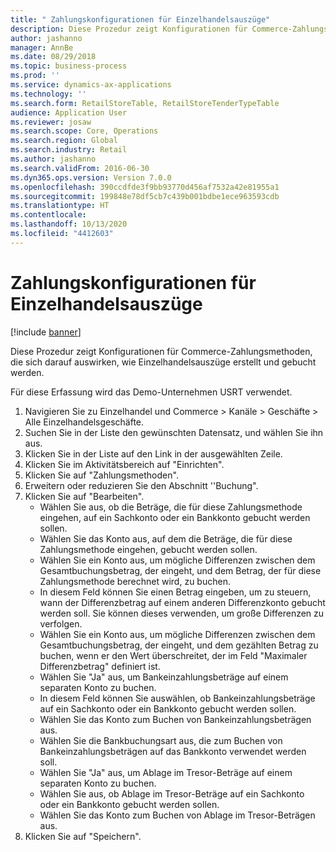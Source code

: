 ```yaml
---
title: " Zahlungskonfigurationen für Einzelhandelsauszüge"
description: Diese Prozedur zeigt Konfigurationen für Commerce-Zahlungsmethoden, die sich darauf auswirken, wie Einzelhandelsauszüge erstellt und gebucht werden.
author: jashanno
manager: AnnBe
ms.date: 08/29/2018
ms.topic: business-process
ms.prod: ''
ms.service: dynamics-ax-applications
ms.technology: ''
ms.search.form: RetailStoreTable, RetailStoreTenderTypeTable
audience: Application User
ms.reviewer: josaw
ms.search.scope: Core, Operations
ms.search.region: Global
ms.search.industry: Retail
ms.author: jashanno
ms.search.validFrom: 2016-06-30
ms.dyn365.ops.version: Version 7.0.0
ms.openlocfilehash: 390ccdfde3f9bb93770d456af7532a42e81955a1
ms.sourcegitcommit: 199848e78df5cb7c439b001bdbe1ece963593cdb
ms.translationtype: HT
ms.contentlocale: 
ms.lasthandoff: 10/13/2020
ms.locfileid: "4412603"
---
```

# <a name="payment-configurations-for-retail-statements"></a> Zahlungskonfigurationen für Einzelhandelsauszüge

[!include [banner](../includes/banner.md)]

Diese Prozedur zeigt Konfigurationen für Commerce-Zahlungsmethoden, die sich darauf auswirken, wie Einzelhandelsauszüge erstellt und gebucht werden.

Für diese Erfassung wird das Demo-Unternehmen USRT verwendet.

1. Navigieren Sie zu Einzelhandel und Commerce > Kanäle > Geschäfte > Alle Einzelhandelsgeschäfte.
2. Suchen Sie in der Liste den gewünschten Datensatz, und wählen Sie ihn aus.
3. Klicken Sie in der Liste auf den Link in der ausgewählten Zeile.
4. Klicken Sie im Aktivitätsbereich auf "Einrichten".
5. Klicken Sie auf "Zahlungsmethoden".
6. Erweitern oder reduzieren Sie den Abschnitt ''Buchung".
7. Klicken Sie auf "Bearbeiten".
    * Wählen Sie aus, ob die Beträge, die für diese Zahlungsmethode eingehen, auf ein Sachkonto oder ein Bankkonto gebucht werden sollen.  
    * Wählen Sie das Konto aus, auf dem die Beträge, die für diese Zahlungsmethode eingehen, gebucht werden sollen.  
    * Wählen Sie ein Konto aus, um mögliche Differenzen zwischen dem Gesamtbuchungsbetrag, der eingeht, und dem Betrag, der für diese Zahlungsmethode berechnet wird, zu buchen.  
    * In diesem Feld können Sie einen Betrag eingeben, um zu steuern, wann der Differenzbetrag auf einem anderen Differenzkonto gebucht werden soll. Sie können dieses verwenden, um große Differenzen zu verfolgen.  
    * Wählen Sie ein Konto aus, um mögliche Differenzen zwischen dem Gesamtbuchungsbetrag, der eingeht, und dem gezählten Betrag zu buchen, wenn er den Wert überschreitet, der im Feld "Maximaler Differenzbetrag" definiert ist.  
    * Wählen Sie "Ja" aus, um Bankeinzahlungsbeträge auf einem separaten Konto zu buchen.  
    * In diesem Feld können Sie auswählen, ob Bankeinzahlungsbeträge auf ein Sachkonto oder ein Bankkonto gebucht werden sollen.  
    * Wählen Sie das Konto zum Buchen von Bankeinzahlungsbeträgen aus.  
    * Wählen Sie die Bankbuchungsart aus, die zum Buchen von Bankeinzahlungsbeträgen auf das Bankkonto verwendet werden soll.  
    * Wählen Sie "Ja" aus, um Ablage im Tresor-Beträge auf einem separaten Konto zu buchen.  
    * Wählen Sie aus, ob Ablage im Tresor-Beträge auf ein Sachkonto oder ein Bankkonto gebucht werden sollen.  
    * Wählen Sie das Konto zum Buchen von Ablage im Tresor-Beträgen aus.  
8. Klicken Sie auf "Speichern".

